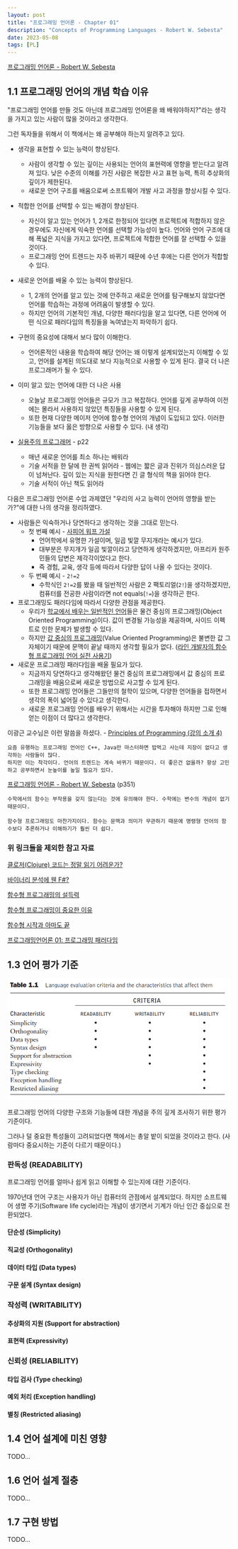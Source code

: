 ```yaml
---
layout: post
title: "프로그래밍 언어론 - Chapter 01"
description: "Concepts of Programming Languages - Robert W. Sebesta"
date: 2023-05-08
tags: [PL]
---
```


<a href="http://www.yes24.com/Product/Goods/8305856">프로그래밍 언어론 - Robert W. Sebesta</a>

## 1.1 프로그래밍 언어의 개념 학습 이유

"프로그래밍 언어를 만들 것도 아닌데 프로그래밍 언어론을 왜 배워야하지?"라는 생각을 가지고 있는 사람이 많을 것이라고 생각한다.

그런 독자들을 위해서 이 책에서는 왜 공부해야 하는지 알려주고 있다.

* 생각을 표현할 수 있는 능력이 향상된다.
    * 사람이 생각할 수 있는 깊이는 사용되는 언어의 표현력에 영향을 받는다고 알려져 있다. 낮은 수준의 이해를 가진 사람은 복잡한 사고 표현 능력, 특히 추상화의 깊이가 제한된다.
    * 새로운 언어 구조를 배움으로써 소프트웨어 개발 사고 과정을 향상시킬 수 있다. 

* 적합한 언어를 선택할 수 있는 배경이 향상된다.
    * 자신이 알고 있는 언어가 1, 2개로 한정되어 있다면 프로젝트에 적합하지 않은 경우에도 자신에게 익숙한 언어를 선택할 가능성이 높다. 언어와 언어 구조에 대해 폭넓은 지식을 가지고 있다면, 프로젝트에 적합한 언어를 잘 선택할 수 있을 것이다.
    * 프로그래밍 언어 트렌드는 자주 바뀌기 때문에 수년 후에는 다른 언어가 적합할 수 있다.

* 새로운 언어를 배울 수 있는 능력이 향상된다.
    * 1, 2개의 언어를 알고 있는 것에 안주하고 새로운 언어를 탐구해보지 않았다면 언어를 학습하는 과정에 어려움이 발생할 수 있다. 
    * 하지만 언어의 기본적인 개념, 다양한 패러다임을 알고 있다면, 다른 언어에 어떤 식으로 패러다임의 특징들을 녹여냈는지 파악하기 쉽다.

* 구현의 중요성에 대해서 보다 많이 이해한다.
    * 언어론적인 내용을 학습하여 해당 언어는 왜 이렇게 설계되었는지 이해할 수 있고, 언어를 설계된 의도대로 보다 지능적으로 사용할 수 있게 된다. 결국 더 나은 프로그래머가 될 수 있다.

* 이미 알고 있는 언어에 대한 더 나은 사용
    * 오늘날 프로그래밍 언어들은 규모가 크고 복잡하다. 언어를 깊게 공부하여 이전에는 몰라서 사용하지 않았던 특징들을 사용할 수 있게 된다.
    * 또한 현재 다양한 메이저 언어에 함수형 언어의 개념이 도입되고 있다. 이러한 기능들을 보다 옳은 방향으로 사용할 수 있다. (내 생각)

* <a href="https://www.yes24.com/Product/Goods/107077663">실용주의 프로그래머</a> - p22
    * 매년 새로운 언어를 최소 하나는 배워라
    * 기술 서적을 한 달에 한 권씩 읽어라 - 웹에는 짧은 글과 진위가 의심스러운 답이 넘쳐난다. 깊이 있는 지식을 원한다면 긴 글 형식의 책을 읽어야 한다.
    * 기술 서적이 아닌 책도 읽어라

다음은 프로그래밍 언어론 수업 과제였던 "우리의 사고 능력이 언어의 영향을 받는가?"에 대한 나의 생각을 정리하였다.

* 사람들은 익숙하거나 당연하다고 생각하는 것을 그대로 믿는다.
    * 첫 번째 예시 - <a href="https://hankookilbo.com/News/Read/200702070330928722">사피어 워프 가설</a>
        * 언어학에서 유명한 가설이며, 일곱 빛깔 무지개라는 예시가 있다.
        * 대부분은 무지개가 일곱 빛깔이라고 당연하게 생각하겠지만, 아프리카 원주민들의 답변은 제각각이었다고 한다.
        * 즉 경험, 교육, 생각 등에 따라서 다양한 답이 나올 수 있다는 것이다.
    * 두 번째 예시 - `2!=2`
        * 수학식인 `2!=2`를 봤을 때 일반적인 사람은 2 팩토리얼(`2!`)을 생각하겠지만, 컴퓨터를 전공한 사람이라면 not equals(`!=`)을 생각하곤 한다.
* 프로그래밍도 패러다임에 따라서 다양한 관점을 제공한다.
    * 우리가 <a href="http://ropas.snu.ac.kr/~kwang/paper/position/edu.html">학교에서 배우는 일반적인 언어</a>들은 물건 중심의 프로그래밍(Object Oriented Programming)이다. 값이 변경될 가능성을 제공하며, 사이드 이펙트로 인한 문제가 발생할 수 있다.
    * 하지만 <a href="http://ropas.snu.ac.kr/~kwang/paper/maso/1.html">값 중심의 프로그래밍</a>(Value Oriented Programming)은 불변한 값 그 자체이기 때문에 문맥이 끝날 때까지 생각할 필요가 없다. (<a href="https://youtu.be/H6JxxWL6bJI?t=782">라인 개발자의 함수형 프로그래밍 언어 실전 사용기</a>)
* 새로운 프로그래밍 패러다임을 배울 필요가 있다.
    * 지금까지 당연하다고 생각해왔던 물건 중심의 프로그래밍에서 값 중심의 프로그래밍을 배움으로써 새로운 방법으로 사고할 수 있게 된다.
    * 또한 프로그래밍 언어들은 그들만의 철학이 있으며, 다양한 언어들을 접하면서 생각의 폭이 넓어질 수 있다고 생각한다.
    * 새로운 프로그래밍 언어를 배우기 위해서는 시간을 투자해야 하지만 그로 인해 얻는 이점이 더 많다고 생각한다.

이광근 교수님은 이런 말씀을 하셨다. - <a href="http://kwangkeunyi.snu.ac.kr/4190.210/mooc/">Principles of Programming (강의 소개 4)</a>

```
요즘 유행하는 프로그래밍 언어인 C++, Java만 마스터하면 밥먹고 사는데 지장이 없다고 생각하는 사람들이 많다. 
하지만 이는 착각이다. 언어의 트렌드는 계속 바뀌기 때문이다. 더 좋은건 없을까? 항상 고민하고 공부하면서 눈높이를 높일 필요가 있다.
``` 

<a href="http://www.yes24.com/Product/Goods/8305856">프로그래밍 언어론 - Robert W. Sebesta</a> (p351)

```
수학에서의 함수는 부작용을 갖지 않는다는 것에 유의해야 한다. 수학에는 변수의 개념이 없기 때문이다.

함수형 프로그래밍도 마찬가지이다. 함수는 문맥과 의미가 무관하기 때문에 명령형 언어의 함수보다 추론하거나 이해하기가 훨씬 더 쉽다.
```

### 위 링크들을 제외한 참고 자료

<a href="https://green-labs.github.io/is-clojure-hard-to-read">클로저(Clojure) 코드는 정말 읽기 어려운가?</a>

<a href="https://csrc.kaist.ac.kr/blog/2020/08/12/%EB%B0%94%EC%9D%B4%EB%84%88%EB%A6%AC-%EB%B6%84%EC%84%9D%EC%97%90-%EC%9B%AC-fsharp/">바이너리 분석에 웬 F#?</a>

<a href="https://parksb.github.io/article/40.html">함수형 프로그래밍의 설득력</a>

<a href="https://github.com/parksb/papers-i-love/blob/main/why-functional-programming-matters.md">함수형 프로그래밍이 중요한 이유</a>

<a href="https://lionhairdino.github.io/posts/2021-05-07-chef.html">함수형 시작과 아마도 끝</a>

<a href="https://youtu.be/0g8hQreGlE8">프로그래밍언어론 01: 프로그래밍 패러다임</a>

## 1.3 언어 평가 기준

![1](/assets/images/concepts-of-programming-languages-1/1.png)

프로그래밍 언어의 다양한 구조와 기능들에 대한 개념을 주의 깊게 조사하기 위한 평가 기준이다.

그러나 덜 중요한 특성들이 고려되었다면 책에서는 총알 밭이 되었을 것이라고 한다. (사람마다 중요시하는 기준이 다르기 때문이다.)

### 판독성 (READABILITY)

프로그래밍 언어를 얼마나 쉽게 읽고 이해할 수 있는지에 대한 기준이다.

1970년대 언어 구조는 사용자가 아닌 컴퓨터의 관점에서 설계되었다. 하지만 소프트웨어 생명 주기(Software life cycle)라는 개념이 생기면서 기계가 아닌 인간 중심으로 전환되었다.

#### 단순성 (Simplicity)

#### 직교성 (Orthogonality)

#### 데이터 타입 (Data types)

#### 구문 설계 (Syntax design)

### 작성력 (WRITABILITY)

#### 추상화의 지원 (Support for abstraction)

#### 표현력 (Expressivity)

### 신뢰성 (RELIABILITY)

#### 타입 검사 (Type checking)

#### 예외 처리 (Exception handling)

#### 별칭 (Restricted aliasing)

## 1.4 언어 설계에 미친 영향

TODO...

## 1.6 언어 설계 절충

TODO...

## 1.7 구현 방법

TODO...
